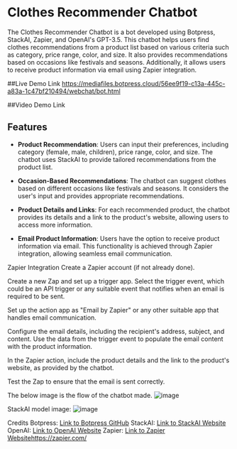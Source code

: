 # Clothes Recommender Chatbot

The Clothes Recommender Chatbot is a bot developed using Botpress, StackAI, Zapier, and OpenAI's GPT-3.5. This chatbot helps users find clothes recommendations from a product list based on various criteria such as category, price range, color, and size. It also provides recommendations based on occasions like festivals and seasons. Additionally, it allows users to receive product information via email using Zapier integration.

##Live Demo Link
https://mediafiles.botpress.cloud/56ee9f19-c13a-445c-a83a-1c47bf210494/webchat/bot.html

##Video Demo Link

## Features

- **Product Recommendation**: Users can input their preferences, including category (female, male, children), price range, color, and size. The chatbot uses StackAI to provide tailored recommendations from the product list.

- **Occasion-Based Recommendations**: The chatbot can suggest clothes based on different occasions like festivals and seasons. It considers the user's input and provides appropriate recommendations.

- **Product Details and Links**: For each recommended product, the chatbot provides its details and a link to the product's website, allowing users to access more information.

- **Email Product Information**: Users have the option to receive product information via email. This functionality is achieved through Zapier integration, allowing seamless email communication.

Zapier Integration
Create a Zapier account (if not already done).

Create a new Zap and set up a trigger app. Select the trigger event, which could be an API trigger or any suitable event that notifies when an email is required to be sent.

Set up the action app as "Email by Zapier" or any other suitable app that handles email communication.

Configure the email details, including the recipient's address, subject, and content. Use the data from the trigger event to populate the email content with the product information.

In the Zapier action, include the product details and the link to the product's website, as provided by the chatbot.

Test the Zap to ensure that the email is sent correctly.

The below image is the flow of the chatbot made.
![image](https://github.com/Rishika631/Mercor_ChatBot_Hackathon_2.0/assets/89201634/ea6375fc-3939-4703-9b87-d5ffaa9b3819)

StackAI model image:
![image](https://github.com/Rishika631/Mercor_ChatBot_Hackathon_2.0/assets/89201634/ed7bf327-95d0-4e82-98d1-840e07f42201)



Credits
Botpress: [Link to Botpress GitHub](https://github.com/botpress/botpress)
StackAI: [Link to StackAI Website](https://www.stack-ai.com/)
OpenAI: [Link to OpenAI Website](https://openai.com/)
Zapier: [Link to Zapier Website](https://zapier.com/)https://zapier.com/
